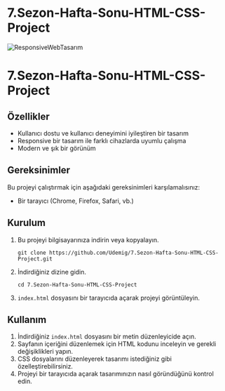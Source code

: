 # 7.Sezon-Hafta-Sonu-HTML-CSS-Project
![ResponsiveWebTasarım](https://github.com/Udemig/7.Sezon-Hafta-Sonu-HTML-CSS-Project/assets/123208180/d1e79cf0-5906-43e5-9adb-864ded615665)
<!DOCTYPE html>
<html lang="en">

<head>
  <meta charset="UTF-8">
  <meta name="viewport" content="width=device-width, initial-scale=1.0">
</head>

<body>
  <h1>7.Sezon-Hafta-Sonu-HTML-CSS-Project</h1>

  <h2>Özellikler</h2>
  <ul>
    <li>Kullanıcı dostu ve kullanıcı deneyimini iyileştiren bir tasarım</li>
    <li>Responsive bir tasarım ile farklı cihazlarda uyumlu çalışma</li>
    <li>Modern ve şık bir görünüm</li>
  </ul>

  <h2>Gereksinimler</h2>
  <p>Bu projeyi çalıştırmak için aşağıdaki gereksinimleri karşılamalısınız:</p>
  <ul>
    <li>Bir tarayıcı (Chrome, Firefox, Safari, vb.)</li>
  </ul>

  <h2>Kurulum</h2>
  <ol>
    <li>Bu projeyi bilgisayarınıza indirin veya kopyalayın.</li>
    <pre><code>git clone https://github.com/Udemig/7.Sezon-Hafta-Sonu-HTML-CSS-Project.git</code></pre>
    <li>İndirdiğiniz dizine gidin.</li>
    <pre><code>cd 7.Sezon-Hafta-Sonu-HTML-CSS-Project</code></pre>
    <li><code>index.html</code> dosyasını bir tarayıcıda açarak projeyi görüntüleyin.</li>
  </ol>

  <h2>Kullanım</h2>
  <ol>
    <li>İndirdiğiniz <code>index.html</code> dosyasını bir metin düzenleyicide açın.</li>
    <li>Sayfanın içeriğini düzenlemek için HTML kodunu inceleyin ve gerekli değişiklikleri yapın.</li>
    <li>CSS dosyalarını düzenleyerek tasarımı istediğiniz gibi özelleştirebilirsiniz.</li>
    <li>Projeyi bir tarayıcıda açarak tasarımınızın nasıl göründüğünü kontrol edin.</li>
  </ol>


</body>

</html>


